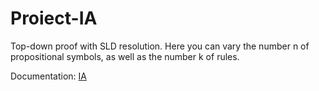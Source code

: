 # Proiect-IA
Top-down proof with SLD resolution. Here you can vary the number n of
propositional symbols, as well as the number k of rules.

Documentation: [IA](https://github.com/vioan12/Proiect-IA/blob/master/Proiect_IA%20(1).pdf)

